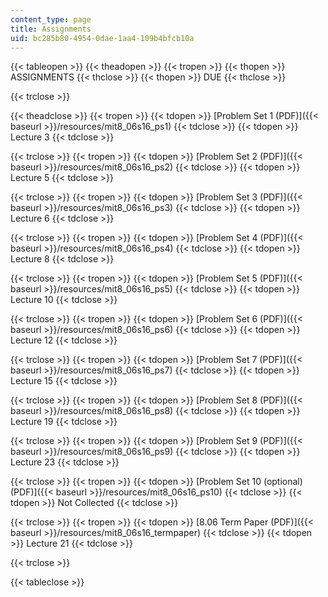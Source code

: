 ```yaml
---
content_type: page
title: Assignments
uid: bc285b80-4954-0dae-1aa4-109b4bfcb10a
---
```


{{< tableopen >}}
{{< theadopen >}}
{{< tropen >}}
{{< thopen >}}
ASSIGNMENTS
{{< thclose >}}
{{< thopen >}}
DUE
{{< thclose >}}

{{< trclose >}}

{{< theadclose >}}
{{< tropen >}}
{{< tdopen >}}
[Problem Set 1 (PDF)]({{< baseurl >}}/resources/mit8_06s16_ps1)
{{< tdclose >}}
{{< tdopen >}}
Lecture 3
{{< tdclose >}}

{{< trclose >}}
{{< tropen >}}
{{< tdopen >}}
[Problem Set 2 (PDF)]({{< baseurl >}}/resources/mit8_06s16_ps2)
{{< tdclose >}}
{{< tdopen >}}
Lecture 5
{{< tdclose >}}

{{< trclose >}}
{{< tropen >}}
{{< tdopen >}}
[Problem Set 3 (PDF)]({{< baseurl >}}/resources/mit8_06s16_ps3)
{{< tdclose >}}
{{< tdopen >}}
Lecture 6
{{< tdclose >}}

{{< trclose >}}
{{< tropen >}}
{{< tdopen >}}
[Problem Set 4 (PDF)]({{< baseurl >}}/resources/mit8_06s16_ps4)
{{< tdclose >}}
{{< tdopen >}}
Lecture 8
{{< tdclose >}}

{{< trclose >}}
{{< tropen >}}
{{< tdopen >}}
[Problem Set 5 (PDF)]({{< baseurl >}}/resources/mit8_06s16_ps5)
{{< tdclose >}}
{{< tdopen >}}
Lecture 10
{{< tdclose >}}

{{< trclose >}}
{{< tropen >}}
{{< tdopen >}}
[Problem Set 6 (PDF)]({{< baseurl >}}/resources/mit8_06s16_ps6)
{{< tdclose >}}
{{< tdopen >}}
Lecture 12
{{< tdclose >}}

{{< trclose >}}
{{< tropen >}}
{{< tdopen >}}
[Problem Set 7 (PDF)]({{< baseurl >}}/resources/mit8_06s16_ps7)
{{< tdclose >}}
{{< tdopen >}}
Lecture 15
{{< tdclose >}}

{{< trclose >}}
{{< tropen >}}
{{< tdopen >}}
[Problem Set 8 (PDF)]({{< baseurl >}}/resources/mit8_06s16_ps8)
{{< tdclose >}}
{{< tdopen >}}
Lecture 19
{{< tdclose >}}

{{< trclose >}}
{{< tropen >}}
{{< tdopen >}}
[Problem Set 9 (PDF)]({{< baseurl >}}/resources/mit8_06s16_ps9)
{{< tdclose >}}
{{< tdopen >}}
Lecture 23
{{< tdclose >}}

{{< trclose >}}
{{< tropen >}}
{{< tdopen >}}
[Problem Set 10 (optional) (PDF)]({{< baseurl >}}/resources/mit8_06s16_ps10)
{{< tdclose >}}
{{< tdopen >}}
Not Collected
{{< tdclose >}}

{{< trclose >}}
{{< tropen >}}
{{< tdopen >}}
[8.06 Term Paper (PDF)]({{< baseurl >}}/resources/mit8_06s16_termpaper)
{{< tdclose >}}
{{< tdopen >}}
Lecture 21
{{< tdclose >}}

{{< trclose >}}

{{< tableclose >}}